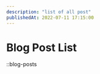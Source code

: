 ```yaml
---
description: "list of all post"
publishedAt: 2022-07-11 17:15:00
---
```


# Blog Post List

::blog-posts
